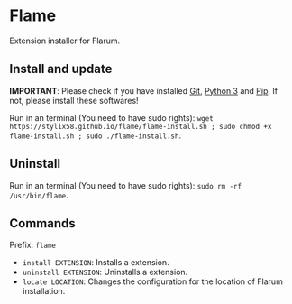 # Flame
Extension installer for Flarum.

## Install and update
**IMPORTANT**: Please check if you have installed [Git](https://git-scm.com/downloads), [Python 3](https://www.python.org/downloads/) and [Pip](https://pip.pypa.io/en/stable/installing/#installing-with-get-pip-py). If not, please install these softwares!

Run in an terminal (You need to have sudo rights): `wget https://stylix58.github.io/flame/flame-install.sh ; sudo chmod +x flame-install.sh ; sudo ./flame-install.sh`.

## Uninstall

Run in an terminal (You need to have sudo rights): `sudo rm -rf /usr/bin/flame`.

## Commands
Prefix: `flame`

- `install EXTENSION`: Installs a extension.
- `uninstall EXTENSION`: Uninstalls a extension.
- `locate LOCATION`: Changes the configuration for the location of Flarum installation.
